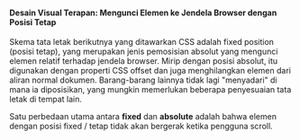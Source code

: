 #### Desain Visual Terapan: Mengunci Elemen ke Jendela Browser dengan Posisi Tetap

Skema tata letak berikutnya yang ditawarkan CSS adalah fixed position \(posisi tetap\), yang merupakan jenis pemosisian absolut yang mengunci elemen relatif terhadap jendela browser. Mirip dengan posisi absolut, itu digunakan dengan properti CSS offset dan juga menghilangkan elemen dari aliran normal dokumen. Barang-barang lainnya tidak lagi "menyadari" di mana ia diposisikan, yang mungkin memerlukan beberapa penyesuaian tata letak di tempat lain.

Satu perbedaan utama antara **fixed** dan **absolute** adalah bahwa elemen dengan posisi fixed / tetap tidak akan bergerak ketika pengguna scroll.



